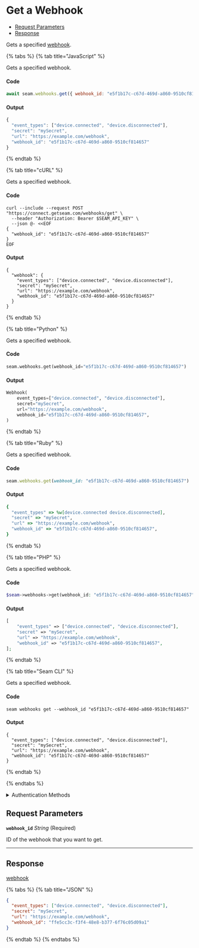 # Get a Webhook

- [Request Parameters](#request-parameters)
- [Response](#response)

Gets a specified [webhook](https://docs.seam.co/latest/developer-tools/webhooks).


{% tabs %}
{% tab title="JavaScript" %}

Gets a specified webhook.

#### Code

```javascript
await seam.webhooks.get({ webhook_id: "e5f1b17c-c67d-469d-a860-9510cf814657" });
```

#### Output

```javascript
{
  "event_types": ["device.connected", "device.disconnected"],
  "secret": "mySecret",
  "url": "https://example.com/webhook",
  "webhook_id": "e5f1b17c-c67d-469d-a860-9510cf814657"
}
```
{% endtab %}

{% tab title="cURL" %}

Gets a specified webhook.

#### Code

```curl
curl --include --request POST "https://connect.getseam.com/webhooks/get" \
  --header "Authorization: Bearer $SEAM_API_KEY" \
  --json @- <<EOF
{
  "webhook_id": "e5f1b17c-c67d-469d-a860-9510cf814657"
}
EOF
```

#### Output

```curl
{
  "webhook": {
    "event_types": ["device.connected", "device.disconnected"],
    "secret": "mySecret",
    "url": "https://example.com/webhook",
    "webhook_id": "e5f1b17c-c67d-469d-a860-9510cf814657"
  }
}
```
{% endtab %}

{% tab title="Python" %}

Gets a specified webhook.

#### Code

```python
seam.webhooks.get(webhook_id="e5f1b17c-c67d-469d-a860-9510cf814657")
```

#### Output

```python
Webhook(
    event_types=["device.connected", "device.disconnected"],
    secret="mySecret",
    url="https://example.com/webhook",
    webhook_id="e5f1b17c-c67d-469d-a860-9510cf814657",
)
```
{% endtab %}

{% tab title="Ruby" %}

Gets a specified webhook.

#### Code

```ruby
seam.webhooks.get(webhook_id: "e5f1b17c-c67d-469d-a860-9510cf814657")
```

#### Output

```ruby
{
  "event_types" => %w[device.connected device.disconnected],
  "secret" => "mySecret",
  "url" => "https://example.com/webhook",
  "webhook_id" => "e5f1b17c-c67d-469d-a860-9510cf814657",
}
```
{% endtab %}

{% tab title="PHP" %}

Gets a specified webhook.

#### Code

```php
$seam->webhooks->get(webhook_id: "e5f1b17c-c67d-469d-a860-9510cf814657");
```

#### Output

```php
[
    "event_types" => ["device.connected", "device.disconnected"],
    "secret" => "mySecret",
    "url" => "https://example.com/webhook",
    "webhook_id" => "e5f1b17c-c67d-469d-a860-9510cf814657",
];
```
{% endtab %}

{% tab title="Seam CLI" %}

Gets a specified webhook.

#### Code

```seam_cli
seam webhooks get --webhook_id "e5f1b17c-c67d-469d-a860-9510cf814657"
```

#### Output

```seam_cli
{
  "event_types": ["device.connected", "device.disconnected"],
  "secret": "mySecret",
  "url": "https://example.com/webhook",
  "webhook_id": "e5f1b17c-c67d-469d-a860-9510cf814657"
}
```
{% endtab %}

{% endtabs %}


<details>

<summary>Authentication Methods</summary>

- API key
- Personal access token
  <br>Must also include the `seam-workspace` header in the request.

To learn more, see [Authentication](https://docs.seam.co/latest/api/authentication).
</details>

## Request Parameters

**`webhook_id`** *String* (Required)

ID of the webhook that you want to get.

---


## Response

[webhook](.)


{% tabs %}
{% tab title="JSON" %}



```json
{
  "event_types": ["device.connected", "device.disconnected"],
  "secret": "mySecret",
  "url": "https://example.com/webhook",
  "webhook_id": "ffe5cc3c-f3f4-48e8-b377-6f76c05d09a1"
}
```
{% endtab %}
{% endtabs %}
